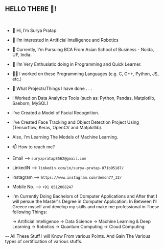 ## HELLO THERE 👋!
<br>

- 👋 Hi, I’m Surya Pratap
- 👀 I’m interested in Artificial Intelligence and Robotics
- 🏫 Currently, I'm Pursuing BCA From Asian School of Business - Noida, UP, India.
- 💞️ I’m Very Enthusiatic doing in Programming and Quick Learner.
- 🧑‍💻 I worked on these Programming Languages (e.g. C, C++, Python, JS, etc.)

- 🤔 What Projects/Things I have done . . .
- I Worked on Data Analytics Tools (such as: Python, Pandas, Matplotlib, Saeborn, MySQL)
- I've Created a Model of Facial Recognition.
- I've Created Face Tracking and Object Detection Project Using (Tensorflow, Keras, OpenCV and Matplotlib).
- Also, I'm Learning The Models of Machine Learning.

- 📫 How to reach me?
- Email --> `suryapratap8562@gmail.com`
- LinkedIN --> `linkedin.com/in/surya-pratap-871b95187/`
- Instagram --> `https://www.instagram.com/demon77_32/`
- Mobile No. --> `+91 8512068247`

- I'm Currently Doing Bachelors of Computer Applications and After that I will persue the Master's Degree in Computer Application.
   In Between I'll Greece myself and develop my skills and make me professional in These following Things:
   
   -> Artificial Intelligence
   -> Data Science
   -> Machine Learning & Deep Learning
   -> Robotics 
   -> Quantum Computing
   -> Cloud Computing

-- All These Stuff I will Know From various Points. And Gain The Various types of certification of various stuffs.

<!---
SP85691/SP85691 is a ✨ special ✨ repository because its `README.md` (this file) appears on your GitHub profile.
You can click the Preview link to take a look at your changes.
--->
